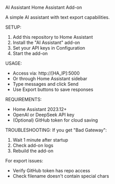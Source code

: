 AI Assistant Home Assistant Add-on

A simple AI assistant with text export capabilities.

SETUP:
1. Add this repository to Home Assistant
2. Install the "AI Assistant" add-on
3. Set your API keys in Configuration
4. Start the add-on

USAGE:
- Access via: http://[HA_IP]:5000
- Or through Home Assistant sidebar
- Type messages and click Send
- Use Export buttons to save responses

REQUIREMENTS:
- Home Assistant 2023.12+
- OpenAI or DeepSeek API key
- (Optional) GitHub token for cloud saving

TROUBLESHOOTING:
If you get "Bad Gateway":
1. Wait 1 minute after startup
2. Check add-on logs
3. Rebuild the add-on

For export issues:
- Verify GitHub token has repo access
- Check filename doesn't contain special chars